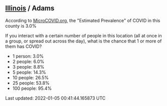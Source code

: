 
## [Illinois](/united-states/illinois) / Adams

According to [MicroCOVID.org](http://microcovid.org),
the "Estimated Prevalence" of COVID in this county is 3.0%

If you interact with a certain number of people in this location
(all at once in a group, or spread out across the day), what is the chance that
1 or more of them has COVID?

- 1 person: 3.0%
- 2 people: 6.0%
- 3 people: 8.8%
- 5 people: 14.3%
- 10 people: 26.5%
- 25 people: 53.8%
- 100 people: 95.4%

Last updated: 2022-01-05 00:41:44.165873 UTC
